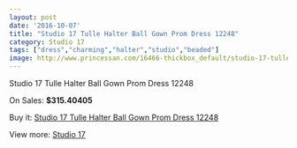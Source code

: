 ```yaml
---
layout: post
date: '2016-10-07'
title: "Studio 17 Tulle Halter Ball Gown Prom Dress 12248"
category: Studio 17
tags: ["dress","charming","halter","studio","beaded"]
image: http://www.princessan.com/16466-thickbox_default/studio-17-tulle-halter-ball-gown-prom-dress-12248.jpg
---
```

Studio 17 Tulle Halter Ball Gown Prom Dress 12248

On Sales: **$315.40405**
<a href="https://www.princessan.com/en/studio-17/7769-studio-17-tulle-halter-ball-gown-prom-dress-12248.html"><amp-img layout="responsive" width="600" height="600" src="//www.princessan.com/16466-thickbox_default/studio-17-tulle-halter-ball-gown-prom-dress-12248.jpg" alt="Studio 17 Tulle Halter Ball Gown Prom Dress 12248 0" /></a>
<a href="https://www.princessan.com/en/studio-17/7769-studio-17-tulle-halter-ball-gown-prom-dress-12248.html"><amp-img layout="responsive" width="600" height="600" src="//www.princessan.com/16467-thickbox_default/studio-17-tulle-halter-ball-gown-prom-dress-12248.jpg" alt="Studio 17 Tulle Halter Ball Gown Prom Dress 12248 1" /></a>

Buy it: [Studio 17 Tulle Halter Ball Gown Prom Dress 12248](https://www.princessan.com/en/studio-17/7769-studio-17-tulle-halter-ball-gown-prom-dress-12248.html "Studio 17 Tulle Halter Ball Gown Prom Dress 12248")

View more: [Studio 17](https://www.princessan.com/en/62-studio-17 "Studio 17")